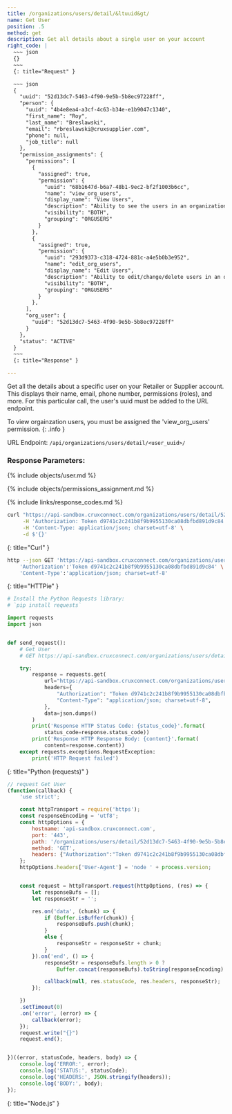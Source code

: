 ```yaml
---
title: /organizations/users/detail/&ltuuid&gt/
name: Get User
position: .5
method: get
description: Get all details about a single user on your account
right_code: |
  ~~~ json
  {}
  ~~~
  {: title="Request" }

  ~~~ json
  {
    "uuid": "52d13dc7-5463-4f90-9e5b-5b8ec97228ff",
    "person": {
      "uuid": "4b4e8ea4-a3cf-4c63-b34e-e1b9047c1340",
      "first_name": "Roy",
      "last_name": "Breslawski",
      "email": "rbreslawski@cruxsupplier.com",
      "phone": null,
      "job_title": null
    },
    "permission_assignments": {
      "permissions": [
        {
          "assigned": true,
          "permission": {
            "uuid": "68b1647d-b6a7-48b1-9ec2-bf2f1003b6cc",
            "name": "view_org_users",
            "display_name": "View Users",
            "description": "Ability to see the users in an organization",
            "visibility": "BOTH",
            "grouping": "ORGUSERS"
          }
        },
        {
          "assigned": true,
          "permission": {
            "uuid": "293d9373-c318-4724-881c-a4e5b0b3e952",
            "name": "edit_org_users",
            "display_name": "Edit Users",
            "description": "Ability to edit/change/delete users in an organization",
            "visibility": "BOTH",
            "grouping": "ORGUSERS"
          }
        },
      ],
      "org_user": {
        "uuid": "52d13dc7-5463-4f90-9e5b-5b8ec97228ff"
      }
    },
    "status": "ACTIVE"
  }
  ~~~
  {: title="Response" }

---
```

Get all the details about a specific user on your Retailer or Supplier account. This displays their name, email, phone number, permissions (roles), and more. For this particular call, the user's uuid must be added to the URL endpoint.

To view orgainzation users, you must be assigned the 'view_org_users' permission.
{: .info }

URL Endpoint: `/api/organizations/users/detail/<user_uuid>/`

### Response Parameters:

{% include objects/user.md %}

{% include objects/permissions_assignment.md %}

{% include links/response_codes.md %}


~~~ bash
curl "https://api-sandbox.cruxconnect.com/organizations/users/detail/52d13dc7-5463-4f90-9e5b-5b8ec97228ff/" \
     -H 'Authorization: Token d9741c2c241b8f9b9955130ca08dbfbd891d9c84' \
     -H 'Content-Type: application/json; charset=utf-8' \
     -d $'{}'

~~~
{: title="Curl" }

~~~ bash
http --json GET 'https://api-sandbox.cruxconnect.com/organizations/users/detail/52d13dc7-5463-4f90-9e5b-5b8ec97228ff/' \
    'Authorization':'Token d9741c2c241b8f9b9955130ca08dbfbd891d9c84' \
    'Content-Type':'application/json; charset=utf-8'


~~~
{: title="HTTPie" }

~~~ python
# Install the Python Requests library:
# `pip install requests`

import requests
import json


def send_request():
    # Get User
    # GET https://api-sandbox.cruxconnect.com/organizations/users/detail/52d13dc7-5463-4f90-9e5b-5b8ec97228ff/

    try:
        response = requests.get(
            url="https://api-sandbox.cruxconnect.com/organizations/users/detail/52d13dc7-5463-4f90-9e5b-5b8ec97228ff/",
            headers={
                "Authorization": "Token d9741c2c241b8f9b9955130ca08dbfbd891d9c84",
                "Content-Type": "application/json; charset=utf-8",
            },
            data=json.dumps()
        )
        print('Response HTTP Status Code: {status_code}'.format(
            status_code=response.status_code))
        print('Response HTTP Response Body: {content}'.format(
            content=response.content))
    except requests.exceptions.RequestException:
        print('HTTP Request failed')

~~~
{: title="Python (requests)" }

~~~ javascript
// request Get User
(function(callback) {
    'use strict';

    const httpTransport = require('https');
    const responseEncoding = 'utf8';
    const httpOptions = {
        hostname: 'api-sandbox.cruxconnect.com',
        port: '443',
        path: '/organizations/users/detail/52d13dc7-5463-4f90-9e5b-5b8ec97228ff/',
        method: 'GET',
        headers: {"Authorization":"Token d9741c2c241b8f9b9955130ca08dbfbd891d9c84","Content-Type":"application/json; charset=utf-8"}
    };
    httpOptions.headers['User-Agent'] = 'node ' + process.version;


    const request = httpTransport.request(httpOptions, (res) => {
        let responseBufs = [];
        let responseStr = '';

        res.on('data', (chunk) => {
            if (Buffer.isBuffer(chunk)) {
                responseBufs.push(chunk);
            }
            else {
                responseStr = responseStr + chunk;
            }
        }).on('end', () => {
            responseStr = responseBufs.length > 0 ?
                Buffer.concat(responseBufs).toString(responseEncoding) : responseStr;

            callback(null, res.statusCode, res.headers, responseStr);
        });

    })
    .setTimeout(0)
    .on('error', (error) => {
        callback(error);
    });
    request.write("{}")
    request.end();


})((error, statusCode, headers, body) => {
    console.log('ERROR:', error);
    console.log('STATUS:', statusCode);
    console.log('HEADERS:', JSON.stringify(headers));
    console.log('BODY:', body);
});

~~~
{: title="Node.js" }
